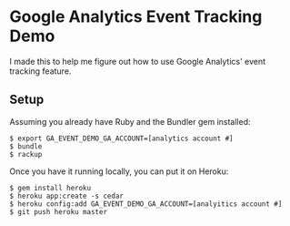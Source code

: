 # Google Analytics Event Tracking Demo

I made this to help me figure out how to use Google Analytics' event tracking
feature.

## Setup

Assuming you already have Ruby and the Bundler gem installed:

    $ export GA_EVENT_DEMO_GA_ACCOUNT=[analytics account #]
    $ bundle
    $ rackup

Once you have it running locally, you can put it on Heroku:

    $ gem install heroku
    $ heroku app:create -s cedar
    $ heroku config:add GA_EVENT_DEMO_GA_ACCOUNT=[analyitics account #]
    $ git push heroku master
